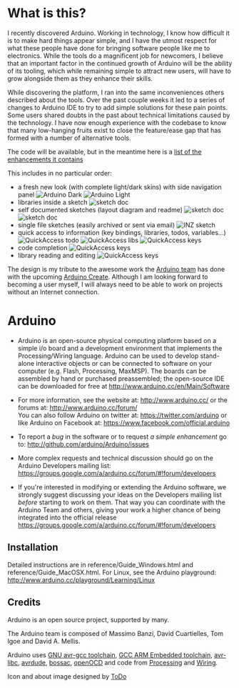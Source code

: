 What is this?
==============

I recently discovered Arduino. Working in technology, I know how difficult it is to make hard things appear simple, and I have the utmost respect for what these people have done for bringing software people like me to electronics. While the tools do a magnificent job for newcomers, I believe that an important factor in the continued growth of Arduino will be the ability of its tooling, which while remaining simple to attract new users, will have to grow alongside them as they enhance their skills.

While discovering the platform, I ran into the same inconveniences others described about the tools. Over the past couple weeks it led to a series of changes to Arduino IDE to try to add simple solutions for these pain points. Some users shared doubts in the past about technical limitations caused by the technology. I have now enough experience with the codebase to know that many low-hanging fruits exist to close the feature/ease gap that has formed with a number of alternative tools.

The code will be available, but in the meantime here is a [list of the enhancements it contains](https://github.com/lmihalkovic/Arduino/issues/1)

This includes in no particular order:

* a fresh new look (with complete light/dark skins) with side navigation panel
![Arduino Dark](images/arduino-dark.png)
![Arduino Light](images/arduino-light.png)
* libraries inside a sketch 
![sketch doc](images/arduino-nav.png)
* self documented sketches (layout diagram and readme)
![sketch doc](images/arduino-doc1.png)
![sketch doc](images/arduino-doc2.png)
* single file sketches (easily archived or sent via email)
![INZ sketch](images/arduino-inz.png)
* quick access to information (key bindings, libraries, todos, variables...)
![QuickAccess todo](images/qa-todo.png)
![QuickAccess libs](images/qa-libs.png)
![QuickAccess keys](images/qa-keys.png)
* code completion
![QuickAccess keys](images/arduino-compl.png)
* library reading and editing
![QuickAccess keys](images/arduino-libs.png)


The design is my tribute to the awesome work the [Arduino team](http://arduino.cc) has done with the upcoming [Arduino Create](https://blog.arduino.cc/2015/05/05/sneak-peak-arduino-create/). Although I am looking forward to becoming a user myself, I will always need to be able to work on projects without an Internet connection.

Arduino
========

* Arduino is an open-source physical computing platform based on a simple i/o
board and a development environment that implements the Processing/Wiring
language. Arduino can be used to develop stand-alone interactive objects or
can be connected to software on your computer (e.g. Flash, Processing, MaxMSP).
The boards can be assembled by hand or purchased preassembled; the open-source
IDE can be downloaded for free at http://www.arduino.cc/en/Main/Software

* For more information, see the website at: http://www.arduino.cc/
or the forums at: http://www.arduino.cc/forum/  
You can also follow Arduino on twitter at: https://twitter.com/arduino or
like Arduino on Facebook at: https://www.facebook.com/official.arduino

* To report a *bug* in the software or to request *a simple enhancement* go to:
http://github.com/arduino/Arduino/issues

* More complex requests and technical discussion should go on the Arduino Developers
mailing list:
https://groups.google.com/a/arduino.cc/forum/#!forum/developers

* If you're interested in modifying or extending the Arduino software, we strongly 
suggest discussing your ideas on the Developers mailing list *before* starting
to work on them. That way you can coordinate with the Arduino Team and others,
giving your work a higher chance of being integrated into the official release
https://groups.google.com/a/arduino.cc/forum/#!forum/developers

Installation
------------
Detailed instructions are in reference/Guide_Windows.html and
reference/Guide_MacOSX.html.  For Linux, see the Arduino playground:
http://www.arduino.cc/playground/Learning/Linux

Credits
--------
Arduino is an open source project, supported by many.

The Arduino team is composed of Massimo Banzi, David Cuartielles, Tom Igoe
and David A. Mellis.

Arduino uses
[GNU avr-gcc toolchain](http://gcc.gnu.org/wiki/avr-gcc),
[GCC ARM Embedded toolchain](https://launchpad.net/gcc-arm-embedded),
[avr-libc](http://www.nongnu.org/avr-libc/),
[avrdude](http://www.nongnu.org/avrdude/),
[bossac](http://www.shumatech.com/web/products/bossa),
[openOCD](http://openocd.org/)
and code from [Processing](http://www.processing.org)
and [Wiring](http://wiring.org.co).

Icon and about image designed by [ToDo](http://www.todo.to.it/)

